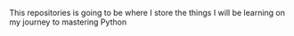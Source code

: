 This repositories is going to be where I store the things I will be learning on my journey to mastering Python

